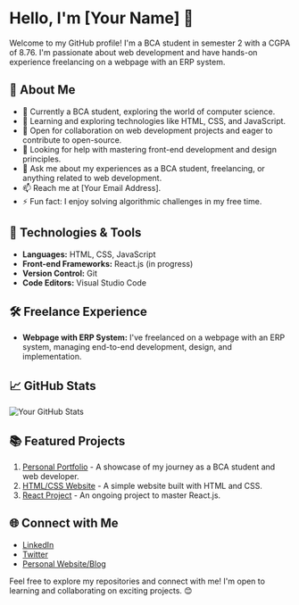 # Hello, I'm [Your Name] 👋

Welcome to my GitHub profile! I'm a BCA student in semester 2 with a CGPA of 8.76. I'm passionate about web development and have hands-on experience freelancing on a webpage with an ERP system.

## 🚀 About Me

- 💼 Currently a BCA student, exploring the world of computer science.
- 🌱 Learning and exploring technologies like HTML, CSS, and JavaScript.
- 👯 Open for collaboration on web development projects and eager to contribute to open-source.
- 🤔 Looking for help with mastering front-end development and design principles.
- 💬 Ask me about my experiences as a BCA student, freelancing, or anything related to web development.
- 📫 Reach me at [Your Email Address].
- ⚡ Fun fact: I enjoy solving algorithmic challenges in my free time.

## 🔧 Technologies & Tools

- **Languages:** HTML, CSS, JavaScript
- **Front-end Frameworks:** React.js (in progress)
- **Version Control:** Git
- **Code Editors:** Visual Studio Code

## 🛠️ Freelance Experience

- **Webpage with ERP System:** I've freelanced on a webpage with an ERP system, managing end-to-end development, design, and implementation.

## 📈 GitHub Stats

![Your GitHub Stats](https://github-readme-stats.vercel.app/api?username=your-username&show_icons=true&theme=radical)

## 📚 Featured Projects

1. [Personal Portfolio](link) - A showcase of my journey as a BCA student and web developer.
2. [HTML/CSS Website](link) - A simple website built with HTML and CSS.
3. [React Project](link) - An ongoing project to master React.js.

## 🌐 Connect with Me

- [LinkedIn](your-linkedin-profile)
- [Twitter](your-twitter-profile)
- [Personal Website/Blog](your-website)

Feel free to explore my repositories and connect with me! I'm open to learning and collaborating on exciting projects. 😊

